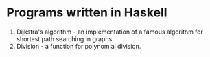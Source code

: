 # Programs written in Haskell

1. Dijkstra's algorithm - an implementation of a famous algorithm for shortest path searching in graphs.
2. Division - a function for polynomial division.
